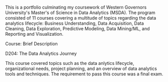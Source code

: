 This is a portfolio culminating my coursework of Western Governors University's Master's of Science in Data Analytics (MSDA). The program consisted of 11 courses covering a multitude of topics regarding the data analytics lifecycle: Business Understanding, Data Acquisition, Data Cleaning, Data Exploration, Predictive Modeling, Data Mining/ML, and Reporting and Visualization. 


Course: Brief Description


D204: The Data Analytics Journey

This course covered topics such as the data anlytics lifecycle, organizational needs, project planning, and an overview of data analytics tools and techniques. The requirement to pass this course was a final exam.

